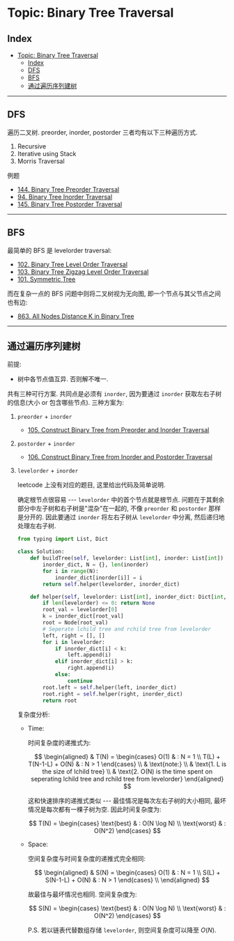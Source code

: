 # Topic: Binary Tree Traversal

## Index

- [Topic: Binary Tree Traversal](#topic-binary-tree-traversal)
  - [Index](#index)
  - [DFS](#dfs)
  - [BFS](#bfs)
  - [通过遍历序列建树](#通过遍历序列建树)

----

## DFS

遍历二叉树. preorder, inorder, postorder 三者均有以下三种遍历方式.

1. Recursive
2. Iterative using Stack
3. Morris Traversal

例题

- [144. Binary Tree Preorder Traversal][144]
- [94. Binary Tree Inorder Traversal][94]
- [145. Binary Tree Postorder Traversal][145]

----

## BFS

最简单的 BFS 是 levelorder traversal:

- [102. Binary Tree Level Order Traversal][102]
- [103. Binary Tree Zigzag Level Order Traversal][103]
- [101. Symmetric Tree][101]

而在复杂一点的 BFS 问题中则将二叉树视为无向图, 即一个节点与其父节点之间也有边:

- [863. All Nodes Distance K in Binary Tree][863]

----

## 通过遍历序列建树

前提:

- 树中各节点值互异. 否则解不唯一.

共有三种可行方案. 共同点是必须有 `inorder`, 因为要通过 `inorder` 获取左右子树的信息(大小 or 包含哪些节点). 三种方案为:

1. `preorder` + `inorder`

    - [105. Construct Binary Tree from Preorder and Inorder Traversal][105]

2. `postorder` + `inorder`

    - [106. Construct Binary Tree from Inorder and Postorder Traversal][106]

3. `levelorder` + `inorder`

    leetcode 上没有对应的题目, 这里给出代码及简单说明.

    确定根节点很容易 --- `levelorder` 中的首个节点就是根节点. 问题在于其剩余部分中左子树和右子树是"混杂"在一起的, 不像 `preorder` 和 `postorder` 那样是分开的. 因此要通过 `inorder` 将左右子树从 `levelorder` 中分离, 然后递归地处理左右子树.

    ```python
    from typing import List, Dict

    class Solution:
        def buildTree(self, levelorder: List[int], inorder: List[int]) -> TreeNode:
            inorder_dict, N = {}, len(inorder)
            for i in range(N):
                inorder_dict[inorder[i]] = i
            return self.helper(levelorder, inorder_dict)

        def helper(self, levelorder: List[int], inorder_dict: Dict[int, int]) -> TreeNode:
            if len(levelorder) <= 0: return None
            root_val = levelorder[0]
            k = inorder_dict[root_val]
            root = Node(root_val)
            # Seperate lchild tree and rchild tree from levelorder
            left, right = [], []
            for i in levelorder:
                if inorder_dict[i] < k:
                    left.append(i)
                elif inorder_dict[i] > k:
                    right.append(i)
                else:
                    continue
            root.left = self.helper(left, inorder_dict)
            root.right = self.helper(right, inorder_dict)
            return root
    ```

    复杂度分析:

    - Time:

        时间复杂度的递推式为:

        $$
        \begin{aligned}
            & T(N) = \begin{cases}
                O(1) & : N = 1 \\
                T(L) + T(N-1-L) + O(N) & : N > 1
            \end{cases} \\
            & \text{note:} \\
            & \text{1. L is the size of lchild tree} \\
            & \text{2. O(N) is the time spent on seperating lchild tree and rchild tree from levelorder}
        \end{aligned}
        $$

        这和快速排序的递推式类似 --- 最佳情况是每次左右子树的大小相同, 最坏情况是每次都有一棵子树为空. 因此时间复杂度为:

        $$
        T(N) = \begin{cases}
            \text{best}  & : O(N \log N) \\
            \text{worst} & : O(N^2)
        \end{cases}
        $$

    - Space:

        空间复杂度与时间复杂度的递推式完全相同:

        $$
        \begin{aligned}
            & S(N) = \begin{cases}
                O(1) & : N = 1 \\
                S(L) + S(N-1-L) + O(N) & : N > 1
            \end{cases} \\
        \end{aligned}
        $$

        故最佳与最坏情况也相同. 空间复杂度为:

        $$
        S(N) = \begin{cases}
            \text{best} & : O(N \log N) \\
            \text{worst} & : O(N^2)
        \end{cases}
        $$

        P.S. 若以链表代替数组存储 `levelorder`, 则空间复杂度可以降至 $O(N)$.

[94]: ../solutions/94.binary-tree-inorder-traversal.md
[101]: ../solutions/101.symmetric-tree.md
[102]: ../solutions/102.binary-tree-level-order-traversal.md
[103]: ../solutions/103.binary-tree-zigzag-level-order-traversal.md
[105]: ../solutions/105.construct-binary-tree-from-preorder-and-inorder-traversal.md
[106]: ../solutions/106.construct-binary-tree-from-inorder-and-postorder-traversal.md
[144]: ../solutions/144.binary-tree-preorder-traversal.md
[145]: ../solutions/145.binary-tree-postorder-traversal.md
[863]: ../solutions/863.all-nodes-distance-k-in-binary-tree.md
